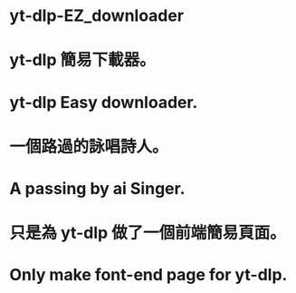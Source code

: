 # yt-dlp-EZ_downloader


# yt-dlp 簡易下載器。
# yt-dlp Easy downloader.
# 
# 一個路過的詠唱詩人。
# A passing by ai Singer.
# 
# 只是為 yt-dlp 做了一個前端簡易頁面。
# Only make font-end page for yt-dlp.
